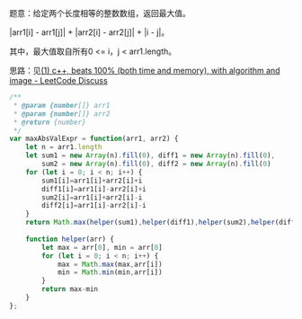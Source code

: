 题意：给定两个长度相等的整数数组，返回最大值。

|arr1[i] - arr1[j]| + |arr2[i] - arr2[j]| + |i - j|。

其中，最大值取自所有0 <= i，j < arr1.length。

 思路：见[(1) c++, beats 100% (both time and memory), with algorithm and image - LeetCode Discuss](https://leetcode.com/problems/maximum-of-absolute-value-expression/discuss/340075/c%2B%2B-beats-100-(both-time-and-memory)-with-algorithm-and-image)

```javascript
/**
 * @param {number[]} arr1
 * @param {number[]} arr2
 * @return {number}
 */
var maxAbsValExpr = function(arr1, arr2) {
    let n = arr1.length
    let sum1 = new Array(n).fill(0), diff1 = new Array(n).fill(0), 
        sum2 = new Array(n).fill(0), diff2 = new Array(n).fill(0)
    for (let i = 0; i < n; i++) {
        sum1[i]=arr1[i]+arr2[i]+i
        diff1[i]=arr1[i]-arr2[i]+i
        sum2[i]=arr1[i]+arr2[i]-i
        diff2[i]=arr1[i]-arr2[i]-i
    }
    return Math.max(helper(sum1),helper(diff1),helper(sum2),helper(diff2))
    
    function helper(arr) {
        let max = arr[0], min = arr[0]
        for (let i = 0; i < n; i++) {
            max = Math.max(max,arr[i])
            min = Math.min(min,arr[i])
        }
        return max-min
    }
};
```

